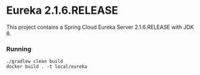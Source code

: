 # Eureka 2.1.6.RELEASE
This project contains a Spring Cloud Eureka Server 2.1.6.RELEASE with JDK 8.

### Running

```
./gradlew clean build
docker build . -t local/eureka
```
